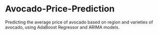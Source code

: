 # Avocado-Price-Prediction
Predicting the average price of avocado based on region and varieties of avocado, using AdaBoost Regressor and ARIMA models.
